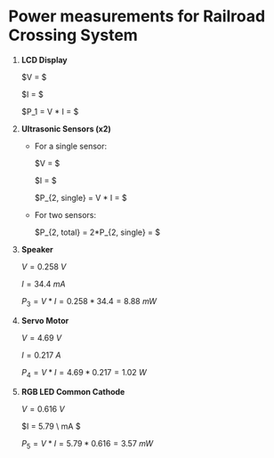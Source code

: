 # Power measurements for Railroad Crossing System

1. __LCD Display__
   
   $V = $

   $I = $

   $P_1 = V * I = $
   
2. __Ultrasonic Sensors (x2)__

   - For a single sensor:
   
      $V = $
   
      $I = $
   
      $P_{2, single} = V * I = $

   - For two sensors:

      $P_{2, total} = 2*P_{2, single} = $

3. __Speaker__

   $V = 0.258 \ V$

   $I = 34.4 \ mA$

   $P_3 = V * I = 0.258 * 34.4 = 8.88 \  mW$
   
4. __Servo Motor__

   $V = 4.69 \ V$

   $I = 0.217 \ A$

   $P_4 = V * I = 4.69*0.217 = 1.02 \ W$

5. __RGB LED Common Cathode__

   $V = 0.616 \ V$
   
   $I = 5.79 \ mA $
   
   $P_5 = V * I = 5.79 * 0.616 = 3.57 \ mW$
